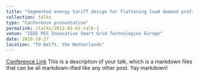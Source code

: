 ```yaml
---
title: "Segmented energy tariff design for flattening load demand profile"
collection: talks
type: "Conference presentation"
permalink: /talks/2012-03-01-talk-1
venue: "IEEE PES Innovative Smart Grid Technologies Europe"
date: 2020-10-27
location: "TU Delft, the Netherlands"
---
```

[Conference Link](https://attend.ieee.org/isgt-europe-2020/)
This is a description of your talk, which is a markdown files that can be all markdown-ified like any other post. Yay markdown!
